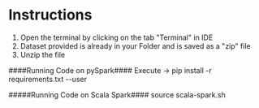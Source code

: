 # Instructions
1. Open the terminal by clicking on the tab "Terminal" in IDE
2. Dataset provided is already in your Folder and is saved as a "zip" file
3. Unzip the file

####Running Code on pySpark####
Execute  -> pip install -r requirements.txt --user

#####Running Code on Scala Spark####
source scala-spark.sh